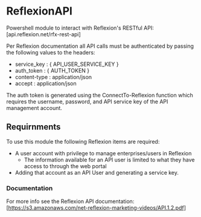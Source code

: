 # ReflexionAPI

Powershell module to interact with Reflexion's RESTful API: [api.reflexion.net/rfx-rest-api]

Per Reflexion documentation all API calls must be authenticated by passing the following values to the headers:
- service_key  : { API_USER_SERVICE_KEY }
- auth_token   : { AUTH_TOKEN }
- content-type : application/json
- accept       : application/json

The auth token is generated using the ConnectTo-Reflexion function which requires the username, password, and 
API service key of the API management account.

## Requirnments
To use this module the following Reflexion items are required:
- A user account with privilege to manage enterprises/users in Reflexion
  - The information available for an API user is limited to what they have access to through the web portal
- Adding that account as an API User and generating a service key.

### Documentation
For more info see the Reflexion API documentation: [https://s3.amazonaws.com/net-reflexion-marketing-videos/API.1.2.pdf]
